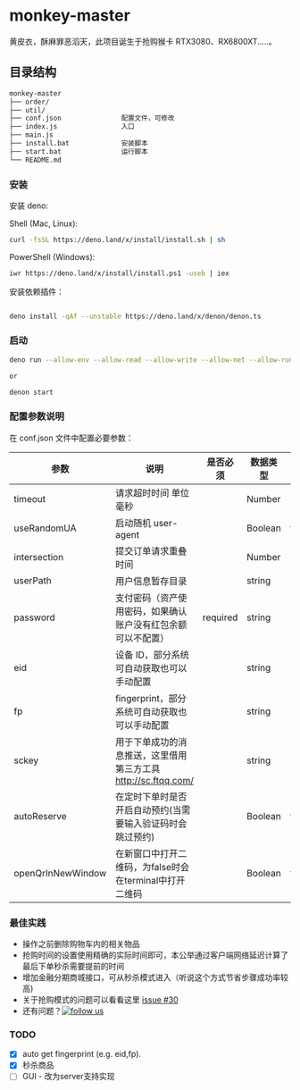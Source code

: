 # monkey-master

黄皮衣，酥麻罪恶滔天，此项目诞生于抢购猴卡 RTX3080、RX6800XT.....。

## 目录结构

```bash
monkey-master
├── order/
├── util/
├── conf.json               配置文件，可修改
├── index.js                入口
├── main.js
├── install.bat             安装脚本
├── start.bat               运行脚本
└── README.md
```

### 安装

安装 deno:

Shell (Mac, Linux):

```bash
curl -fsSL https://deno.land/x/install/install.sh | sh
```

PowerShell (Windows):

```bash
iwr https://deno.land/x/install/install.ps1 -useb | iex
```

安装依赖插件：

```bash

deno install -qAf --unstable https://deno.land/x/denon/denon.ts
```

### 启动

```bash
deno run --allow-env --allow-read --allow-write --allow-net --allow-run --unstable --no-check index.js

or

denon start
```

### 配置参数说明

在 conf.json 文件中配置必要参数：

| 参数         | 说明                                                           | 是否必须 | 数据类型 | 默认值    |
| ------------ | -------------------------------------------------------------- | -------- | -------- | --------- |
| timeout      | 请求超时时间 单位毫秒                                          |          | Number   | 5000      |
| useRandomUA  | 启动随机 user-agent                                           |          | Boolean  | false     |
| intersection | 提交订单请求重叠时间                                           |          | Number   | 0.4       |
| userPath     | 用户信息暂存目录                                               |          | string   | ./cookie/ |
| password     | 支付密码（资产使用密码，如果确认账户没有红包余额可以不配置）                                        | required | string   |           |
| eid          | 设备 ID，部分系统可自动获取也可以手动配置                      |          | string   |           |
| fp           | fingerprint，部分系统可自动获取也可以手动配置                  |          | string   |           |
| sckey        | 用于下单成功的消息推送，这里借用第三方工具 http://sc.ftqq.com/ |          | string   |           |
| autoReserve  | 在定时下单时是否开启自动预约(当需要输入验证码时会跳过预约)      |          | Boolean    |   true    |
| openQrInNewWindow  | 在新窗口中打开二维码，为false时会在terminal中打开二维码 |         | Boolean  |   false    |

### 最佳实践

-   操作之前删除购物车内的相关物品
-   抢购时间的设置使用精确的实际时间即可，本公举通过客户端网络延迟计算了最后下单秒杀需要提前的时间
-   增加金融分期商城接口，可从秒杀模式进入（听说这个方式节省步骤成功率较高)
-   关于抢购模式的问题可以看看这里 [issue #30](https://github.com/chou0212/monkey-master/issues/30)
-   还有问题？[![follow us](http://pub.idqqimg.com/wpa/images/group.png 'follow us')](https://qm.qq.com/cgi-bin/qm/qr?k=sgAvZ_SsEL1h0r6sgPkBn89eD0-TOmgV&jump_from=webapi)

### TODO

-   [x] auto get fingerprint (e.g. eid,fp).
-   [x] 秒杀商品
-   [ ] GUI - 改为server支持实现
